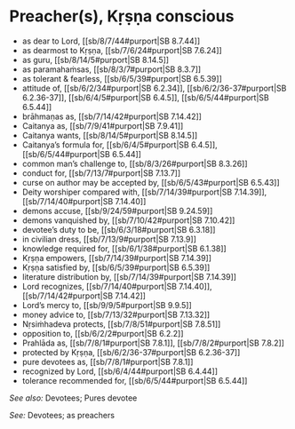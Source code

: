 # Preacher(s), Kṛṣṇa conscious

* as dear to Lord, [[sb/8/7/44#purport|SB 8.7.44]]
* as dearmost to Kṛṣṇa, [[sb/7/6/24#purport|SB 7.6.24]]
* as guru, [[sb/8/14/5#purport|SB 8.14.5]]
* as paramahaṁsas, [[sb/8/3/7#purport|SB 8.3.7]]
* as tolerant & fearless, [[sb/6/5/39#purport|SB 6.5.39]]
* attitude of, [[sb/6/2/34#purport|SB 6.2.34]], [[sb/6/2/36-37#purport|SB 6.2.36-37]], [[sb/6/4/5#purport|SB 6.4.5]], [[sb/6/5/44#purport|SB 6.5.44]]
* brāhmaṇas as, [[sb/7/14/42#purport|SB 7.14.42]]
* Caitanya as, [[sb/7/9/41#purport|SB 7.9.41]]
* Caitanya wants, [[sb/8/14/5#purport|SB 8.14.5]]
* Caitanya’s formula for, [[sb/6/4/5#purport|SB 6.4.5]], [[sb/6/5/44#purport|SB 6.5.44]]
* common man’s challenge to, [[sb/8/3/26#purport|SB 8.3.26]]
* conduct for, [[sb/7/13/7#purport|SB 7.13.7]]
* curse on author may be accepted by, [[sb/6/5/43#purport|SB 6.5.43]]
* Deity worshiper compared with, [[sb/7/14/39#purport|SB 7.14.39]], [[sb/7/14/40#purport|SB 7.14.40]]
* demons accuse, [[sb/9/24/59#purport|SB 9.24.59]]
* demons vanquished by, [[sb/7/10/42#purport|SB 7.10.42]]
* devotee’s duty to be, [[sb/6/3/18#purport|SB 6.3.18]]
* in civilian dress, [[sb/7/13/9#purport|SB 7.13.9]]
* knowledge required for, [[sb/6/1/38#purport|SB 6.1.38]]
* Kṛṣṇa empowers, [[sb/7/14/39#purport|SB 7.14.39]]
* Kṛṣṇa satisfied by, [[sb/6/5/39#purport|SB 6.5.39]]
* literature distribution by, [[sb/7/14/39#purport|SB 7.14.39]]
* Lord recognizes, [[sb/7/14/40#purport|SB 7.14.40]], [[sb/7/14/42#purport|SB 7.14.42]]
* Lord’s mercy to, [[sb/9/9/5#purport|SB 9.9.5]]
* money advice to, [[sb/7/13/32#purport|SB 7.13.32]]
* Nṛsiṁhadeva protects, [[sb/7/8/51#purport|SB 7.8.51]]
* opposition to, [[sb/6/2/2#purport|SB 6.2.2]]
* Prahlāda as, [[sb/7/8/1#purport|SB 7.8.1]], [[sb/7/8/2#purport|SB 7.8.2]]
* protected by Kṛṣṇa, [[sb/6/2/36-37#purport|SB 6.2.36-37]]
* pure devotees as, [[sb/7/8/1#purport|SB 7.8.1]]
* recognized by Lord, [[sb/6/4/44#purport|SB 6.4.44]]
* tolerance recommended for, [[sb/6/5/44#purport|SB 6.5.44]]

*See also:* Devotees; Pures devotee

*See:* Devotees; as preachers
